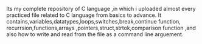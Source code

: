Its my complete repository of C language ,in which i uploaded almost every practiced file related to C language from basics to advance.
It contains,variables,datatypes,loops,switches,break,continue function, recurrsion,functions,arrays ,pointers,struct,strtok,comparison function ,and also how to write and read from the file as a command line arguement.
